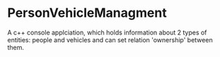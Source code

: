 # PersonVehicleManagment
A c++ console applciation, which holds information about 2 types of entities: people and vehicles and can set relation 'ownership' between them.
